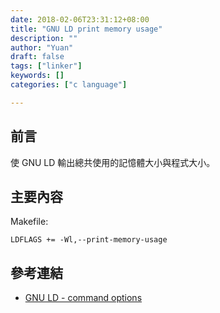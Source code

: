 ```yaml
---
date: 2018-02-06T23:31:12+08:00
title: "GNU LD print memory usage"
description: ""
author: "Yuan"
draft: false
tags: ["linker"]
keywords: []
categories: ["c language"]

---
```


## 前言

使 GNU LD 輸出總共使用的記憶體大小與程式大小。

<!--more-->

## 主要內容

Makefile:
```
LDFLAGS += -Wl,--print-memory-usage
```

## 參考連結

- [GNU LD - command options](ftp://ftp.gnu.org/old-gnu/Manuals/ld-2.9.1/html_mono/ld.html#SEC3)
